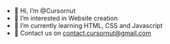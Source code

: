 - 👋 Hi, I’m @Cursornut
- 👀 I’m interested in Website creation 
- 🌱 I’m currently learning HTML, CSS and  Javascript
- 💌 Contact us on contact.cursornut@gmail.com

<!---
Cursornut/Cursornut is a ✨ special ✨ repository because its `README.md` (this file) appears on your GitHub profile.
You can click the Preview link to take a look at your changes.
--->
